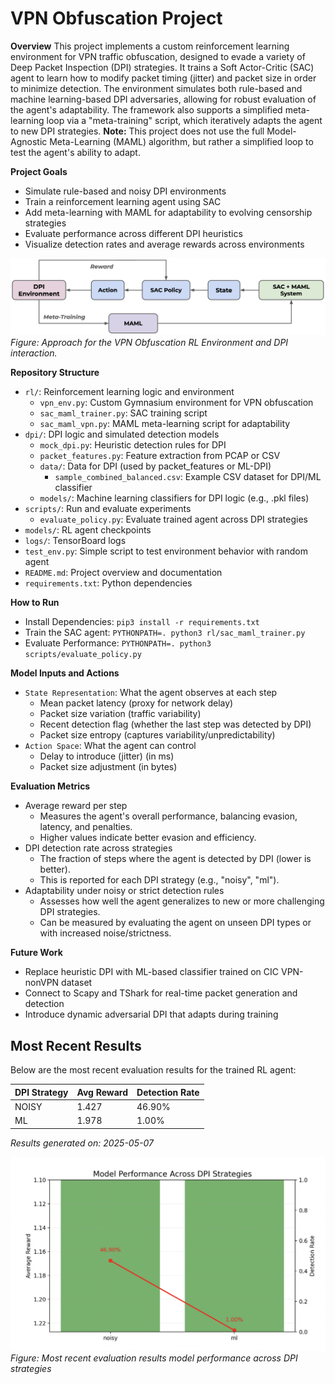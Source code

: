 # VPN Obfuscation Project

**Overview**
This project implements a custom reinforcement learning environment for VPN traffic obfuscation, designed to evade a variety of Deep Packet Inspection (DPI) strategies. It trains a Soft Actor-Critic (SAC) agent to learn how to modify packet timing (jitter) and packet size in order to minimize detection. The environment simulates both rule-based and machine learning-based DPI adversaries, allowing for robust evaluation of the agent's adaptability. The framework also supports a simplified meta-learning loop via a "meta-training" script, which iteratively adapts the agent to new DPI strategies. **Note:** This project does not use the full Model-Agnostic Meta-Learning (MAML) algorithm, but rather a simplified loop to test the agent's ability to adapt.

**Project Goals**

- Simulate rule-based and noisy DPI environments
- Train a reinforcement learning agent using SAC
- Add meta-learning with MAML for adaptability to evolving censorship strategies
- Evaluate performance across different DPI heuristics
- Visualize detection rates and average rewards across environments

![Approach Model](images/Approach_Model.png)
_Figure: Approach for the VPN Obfuscation RL Environment and DPI interaction._

**Repository Structure**

- `rl/`: Reinforcement learning logic and environment
  - `vpn_env.py`: Custom Gymnasium environment for VPN obfuscation
  - `sac_maml_trainer.py`: SAC training script
  - `sac_maml_vpn.py`: MAML meta-learning script for adaptability
- `dpi/`: DPI logic and simulated detection models
  - `mock_dpi.py`: Heuristic detection rules for DPI
  - `packet_features.py`: Feature extraction from PCAP or CSV
  - `data/`: Data for DPI (used by packet_features or ML-DPI)
    - `sample_combined_balanced.csv`: Example CSV dataset for DPI/ML classifier
  - `models/`: Machine learning classifiers for DPI logic (e.g., .pkl files)
- `scripts/`: Run and evaluate experiments
  - `evaluate_policy.py`: Evaluate trained agent across DPI strategies
- `models/`: RL agent checkpoints 
- `logs/`: TensorBoard logs
- `test_env.py`: Simple script to test environment behavior with random agent
- `README.md`: Project overview and documentation
- `requirements.txt`: Python dependencies

**How to Run**

- Install Dependencies: `pip3 install -r requirements.txt`
- Train the SAC agent: `PYTHONPATH=. python3 rl/sac_maml_trainer.py`
- Evaluate Performance: `PYTHONPATH=. python3 scripts/evaluate_policy.py`

**Model Inputs and Actions**

- `State Representation`: What the agent observes at each step
  - Mean packet latency (proxy for network delay)
  - Packet size variation (traffic variability)
  - Recent detection flag (whether the last step was detected by DPI)
  - Packet size entropy (captures variability/unpredictability)
- `Action Space`: What the agent can control
  - Delay to introduce (jitter) (in ms)
  - Packet size adjustment (in bytes)

**Evaluation Metrics**

- Average reward per step
  - Measures the agent's overall performance, balancing evasion, latency, and penalties.
  - Higher values indicate better evasion and efficiency.
- DPI detection rate across strategies
  - The fraction of steps where the agent is detected by DPI (lower is better).
  - This is reported for each DPI strategy (e.g., "noisy", "ml").
- Adaptability under noisy or strict detection rules
  - Assesses how well the agent generalizes to new or more challenging DPI strategies.
  - Can be measured by evaluating the agent on unseen DPI types or with increased noise/strictness.

**Future Work**

- Replace heuristic DPI with ML-based classifier trained on CIC VPN-nonVPN dataset
- Connect to Scapy and TShark for real-time packet generation and detection
- Introduce dynamic adversarial DPI that adapts during training

## Most Recent Results

Below are the most recent evaluation results for the trained RL agent:

| DPI Strategy | Avg Reward | Detection Rate |
| ------------ | ---------- | -------------- |
| NOISY        | 1.427      | 46.90%         |
| ML           | 1.978      | 1.00%          |

_Results generated on: 2025-05-07_

![Most Recent Results](images/Eval_Results_2025-05-07.png)
_Figure: Most recent evaluation results model performance across DPI strategies_
